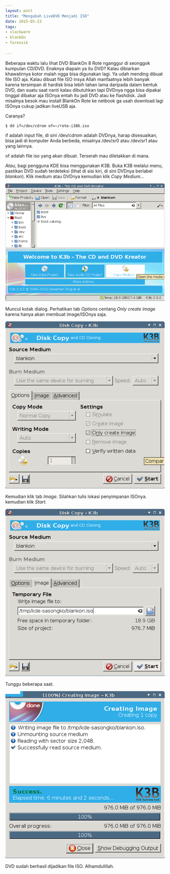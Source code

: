 ```yaml
---
layout: post
title: "Mengubah LiveDVD Menjadi ISO"
date: 2015-05-23
tags: 
- slackware
- blankOn
- forensik

---
```

Beberapa waktu lalu lihat DVD BlankOn 8 Rote nganggur di seonggok kumpulan CD/DVD. Enaknya diapain ya itu DVD? Kalau dibiarkan khawatirnya kotor malah ngga bisa digunakan lagi. Ya udah mending dibuat file ISO aja. Kalau dibuat file ISO insya Allah manfaatnya lebih banyak karena tersimpan di hardisk bisa lebih tahan lama daripada dalam bentuk DVD, dan suatu saat nanti kalau dibutuhkan tapi DVDnya ngga bisa dipakai tinggal dibakar aja ISOnya entah itu jadi DVD atau ke flashdisk. Jadi misalnya besok mau install BlankOn Rote ke netbook ga usah download lagi ISOnya cukup jadikan liveUSB aja.

Caranya?

```
$ dd if=/dev/cdrom of=~/rote-i386.iso
```

if adalah input file, di sini /dev/cdrom adalah DVDnya, harap disesuaikan, bisa jadi di komputer Anda berbeda, misalnya /dev/sr0 atau /dev/sr1 atau yang lainnya.

of adalah file iso yang akan dibuat. Terserah mau diletakkan di mana.

*Atau*, bagi pengguna KDE bisa menggunakan K3B. Buka K3B melalui menu, pastikan DVD sudah terdeteksi (lihat di sisi kiri, di sini DVDnya berlabel _blankon_). Klik medium atau DVDnya kemudian klik _Copy Medium..._ 

![](/gambar/k3b-copy-medium.png)

Muncul kotak dialog. Perhatikan tab *Options* centang _Only create image_ karena hanya akan membuat image/ISOnya saja.

![](/gambar/k3b-only-create-image.png)

Kemudian klik tab *Image*. Silahkan tulis lokasi penyimpanan ISOnya. kemudian klik *Start*.

![](/gambar/k3b-lokasi-image.png)

Tunggu beberapa saat.

![](/gambar/k3b-create-iso-sukses.png)

DVD sudah berhasil dijadikan file ISO. Alhamdulillah.
